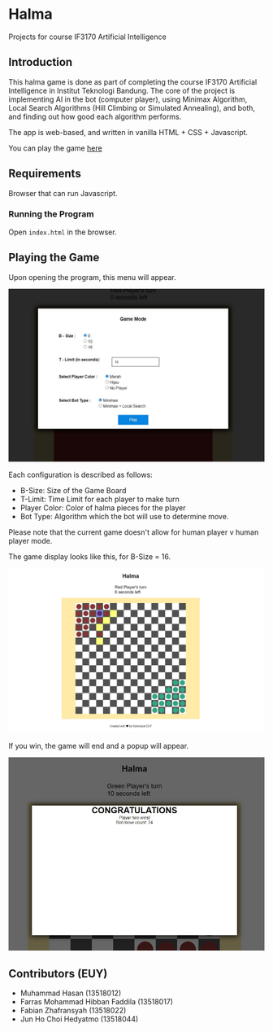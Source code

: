 # Halma
Projects for course IF3170 Artificial Intelligence

## Introduction

This halma game is done as part of completing the course IF3170 Artificial Intelligence in 
Institut Teknologi Bandung. The core of the project is implementing AI in the bot (computer player),
using Minimax Algorithm, Local Search Algorithms (Hill Climbing or Simulated Annealing), and both, 
and finding out how good each algorithm performs.

The app is web-based, and written in vanilla HTML + CSS + Javascript.

You can play the game [here](halma-euy.netlify.app)

## Requirements

Browser that can run Javascript.

### Running the Program

Open `index.html` in the browser.

## Playing the Game

Upon opening the program, this menu will appear.

![Menu](/img/menu.jpg)

Each configuration is described as follows:

- B-Size: Size of the Game Board
- T-Limit: Time Limit for each player to make turn
- Player Color: Color of halma pieces for the player
- Bot Type: Algorithm which the bot will use to determine move. 

Please note that the current game doesn't allow for human player v human player mode.

The game display looks like this, for B-Size = 16.

![Main](/img/main.jpg)

If you win, the game will end and a popup will appear.

![End](/img/end.jpg)

## Contributors (EUY)

- Muhammad Hasan (13518012)
- Farras Mohammad Hibban Faddila (13518017)
- Fabian Zhafransyah (13518022)
- Jun Ho Choi Hedyatmo (13518044)

